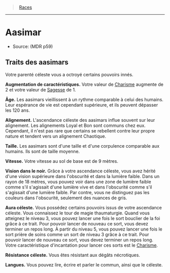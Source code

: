 ﻿---
!RaceItem
FullName: Aasimar
WisdomBonus: 1
CharismaBonus: 2
Age: Les aasimars vieillissent à un rythme comparable à celui des humains. Leur espérance de vie est cependant supérieure, et ils peuvent dépasser les 120 ans.
Alignment: L'ascendance céleste des aasimars influe souvent sur leur alignement. Les alignements Loyal et Bon sont communs chez eux. Cependant, il n'est pas rare que certains se rebellent contre leur propre nature et tendent vers un alignement Chaotique.
Size: Les aasimars sont d'une taille et d'une corpulence comparable aux humains. Ils sont de taille moyenne.
Speed: Votre vitesse au sol de base est de 9 mètres.
Darkvision: Grâce à votre ascendance céleste, vous avez hérité d'une vision supérieure dans l'obscurité et dans la lumière faible. Dans un rayon de 18 mètres, vous pouvez voir dans une zone de lumière faible comme s'il s'agissait d'une lumière vive et dans l'obscurité comme s'il s'agissait d'une lumière faible. Par contre, vous ne distinguez pas les couleurs dans l'obscurité, seulement des nuances de gris.
Languages: Vous pouvez lire, écrire et parler le commun, ainsi que le céleste.
AbilityScoreIncrease: Votre valeur de [Charisme](hd_abilities_charisma.md) augmente de 2 et votre valeur de [Sagesse](hd_abilities_wisdom.md) de 1.
CelestialResistance: Vous êtes résistant aux dégâts nécrotiques.
Id: aasimar_hd.md#aasimar
RootId: aasimar_hd.md
ParentLink: races_hd.md#races
Name: Aasimar
ParentName: Races
NameLevel: 1
Source: (MDR p59)
Attributes: {}
AttributesDictionary: >+
  {}

---
>  [Races](hd_races.md)

---


# Aasimar

- Source: (MDR p59)

## Traits des aasimars

Votre parenté céleste vous a octroyé certains pouvoirs innés.

**Augmentation de caractéristiques.** Votre valeur de [Charisme](hd_abilities_charisma.md) augmente de 2 et votre valeur de [Sagesse](hd_abilities_wisdom.md) de 1.

**Âge.** Les aasimars vieillissent à un rythme comparable à celui des humains. Leur espérance de vie est cependant supérieure, et ils peuvent dépasser les 120 ans.

**Alignement.** L'ascendance céleste des aasimars influe souvent sur leur alignement. Les alignements Loyal et Bon sont communs chez eux. Cependant, il n'est pas rare que certains se rebellent contre leur propre nature et tendent vers un alignement Chaotique.

**Taille.** Les aasimars sont d'une taille et d'une corpulence comparable aux humains. Ils sont de taille moyenne.

**Vitesse.** Votre vitesse au sol de base est de 9 mètres.

**Vision dans le noir.** Grâce à votre ascendance céleste, vous avez hérité d'une vision supérieure dans l'obscurité et dans la lumière faible. Dans un rayon de 18 mètres, vous pouvez voir dans une zone de lumière faible comme s'il s'agissait d'une lumière vive et dans l'obscurité comme s'il s'agissait d'une lumière faible. Par contre, vous ne distinguez pas les couleurs dans l'obscurité, seulement des nuances de gris.

**Aura céleste.** Vous possédez certains pouvoirs issus de votre ascendance céleste. Vous connaissez le tour de magie thaumaturgie. Quand vous atteignez le niveau 3, vous pouvez lancer une fois le sort bouclier de la foi grâce à ce trait. Pour pouvoir lancer de nouveau ce sort, vous devez terminer un repos long. À partir du niveau 5, vous pouvez lancer une fois le sort prière de soins comme un sort de niveau 3 grâce à ce trait. Pour pouvoir lancer de nouveau ce sort, vous devez terminer un repos long. Votre caractéristique d'incantation pour lancer ces sorts est le [Charisme](hd_abilities_charisma.md).

**Résistance céleste.** Vous êtes résistant aux dégâts nécrotiques.

**Langues.** Vous pouvez lire, écrire et parler le commun, ainsi que le céleste.

